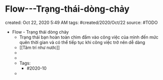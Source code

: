 # Flow---Trạng-thái-dòng-chảy

created: Oct 22, 2020 5:49 AM
tags: #created/2020/Oct/22
source: #TODO

- Flow - Trạng thái dòng chảy
    - Trạng thái bạn hoàn toàn chìm đắm vào công việc của mình đến mức quên thời gian và có thể tiếp tục khi công việc trở nên dễ dàng
    - [[Tâm trí như nước]]
    - 
    - 
    - Tags:
        - #2020-10
    -